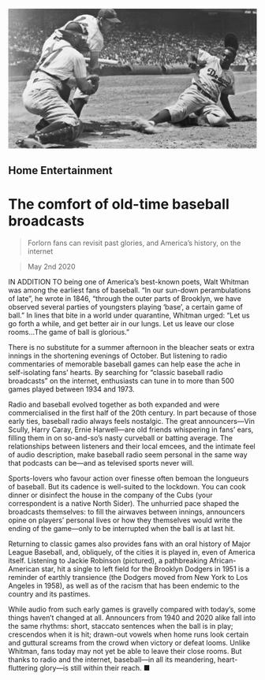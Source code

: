 ![](./images/20200502_BKP507.jpg)

## Home Entertainment

# The comfort of old-time baseball broadcasts

> Forlorn fans can revisit past glories, and America’s history, on the internet

> May 2nd 2020

IN ADDITION TO being one of America’s best-known poets, Walt Whitman was among the earliest fans of baseball. “In our sun-down perambulations of late”, he wrote in 1846, “through the outer parts of Brooklyn, we have observed several parties of youngsters playing ‘base’, a certain game of ball.” In lines that bite in a world under quarantine, Whitman urged: “Let us go forth a while, and get better air in our lungs. Let us leave our close rooms…The game of ball is glorious.”

There is no substitute for a summer afternoon in the bleacher seats or extra innings in the shortening evenings of October. But listening to radio commentaries of memorable baseball games can help ease the ache in self-isolating fans’ hearts. By searching for “classic baseball radio broadcasts” on the internet, enthusiasts can tune in to more than 500 games played between 1934 and 1973.

Radio and baseball evolved together as both expanded and were commercialised in the first half of the 20th century. In part because of those early ties, baseball radio always feels nostalgic. The great announcers—Vin Scully, Harry Caray, Ernie Harwell—are old friends whispering in fans’ ears, filling them in on so-and-so’s nasty curveball or batting average. The relationships between listeners and their local emcees, and the intimate feel of audio description, make baseball radio seem personal in the same way that podcasts can be—and as televised sports never will.

Sports-lovers who favour action over finesse often bemoan the longueurs of baseball. But its cadence is well-suited to the lockdown. You can cook dinner or disinfect the house in the company of the Cubs (your correspondent is a native North Sider). The unhurried pace shaped the broadcasts themselves: to fill the airwaves between innings, announcers opine on players’ personal lives or how they themselves would write the ending of the game—only to be interrupted when the ball is at last hit.

Returning to classic games also provides fans with an oral history of Major League Baseball, and, obliquely, of the cities it is played in, even of America itself. Listening to Jackie Robinson (pictured), a pathbreaking African-American star, hit a single to left field for the Brooklyn Dodgers in 1951 is a reminder of earthly transience (the Dodgers moved from New York to Los Angeles in 1958), as well as of the racism that has been endemic to the country and its pastimes.

While audio from such early games is gravelly compared with today’s, some things haven’t changed at all. Announcers from 1940 and 2020 alike fall into the same rhythms: short, staccato sentences when the ball is in play; crescendos when it is hit; drawn-out vowels when home runs look certain and guttural screams from the crowd when victory or defeat looms. Unlike Whitman, fans today may not yet be able to leave their close rooms. But thanks to radio and the internet, baseball—in all its meandering, heart-fluttering glory—is still within their reach. ■